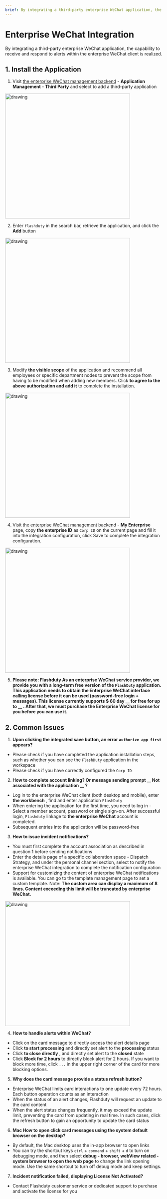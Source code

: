 ```yaml
---
brief: By integrating a third-party enterprise WeChat application, the capability to receive and respond to alerts within the enterprise WeChat client is realized
---
```


# Enterprise WeChat Integration

By integrating a third-party enterprise WeChat application, the capability to receive and respond to alerts within the enterprise WeChat client is realized.

## 1. Install the Application

1. Visit [the enterprise WeChat management backend](/0) - **Application Management** - **Third Party** and select to add a third-party application

<img src="https://fcdoc.github.io/img/zh/flashduty/mixin/instant_messaging/wecom/1.avif" alt="drawing" width="400"/>

2. Enter `flashduty` in the search bar, retrieve the application, and click the **Add** button

<img src="https://fcdoc.github.io/img/zh/flashduty/mixin/instant_messaging/wecom/2.avif" alt="drawing" width="400"/>

3. Modify **the visible scope** of the application and recommend all employees or specific department nodes to prevent the scope from having to be modified when adding new members. Click **to agree to the above authorization and add it** to complete the installation.

<img src="https://fcdoc.github.io/img/zh/flashduty/mixin/instant_messaging/wecom/3.avif" alt="drawing" width="400"/>

4. Visit [the enterprise WeChat management backend](/0) - **My Enterprise** page, copy **the enterprise ID** as `Corp ID` on the current page and fill it into the integration configuration, click Save to complete the integration configuration.

<img src="https://fcdoc.github.io/img/zh/flashduty/mixin/instant_messaging/wecom/4.avif" alt="drawing" width="400"/>

5. **Please note: Flashduty As an enterprise WeChat service provider, we provide you with a long-term free version of the `FlashDuty` application. This application needs to obtain the Enterprise WeChat interface calling license before it can be used (password-free login + messages). This license currently supports $ 60 day __ for free for up to __ . After that, we must purchase the Enterprise WeChat license for you before you can use it.**

## 2. Common Issues

1. **Upon clicking the integrated save button, an error `authorize app first` appears?**

- Please check if you have completed the application installation steps, such as whether you can see the `FlashDuty` application in the workspace
- Please check if you have correctly configured the `Corp ID`

2. **How to complete account linking? Or message sending prompt __ Not associated with the application __ ?**

- Log in to the enterprise WeChat client (both desktop and mobile), enter **the workbench** , find and enter application `FlashDuty`
- When entering the application for the first time, you need to log in - Select a member account, password or single sign-on. After successful login, `Flashduty` linkage to **the enterprise WeChat** account is completed.
- Subsequent entries into the application will be password-free

3. **How to issue incident notifications?**

- You must first complete the account association as described in question 1 before sending notifications
- Enter the details page of a specific collaboration space - Dispatch Strategy, and under the personal channel section, select to notify the enterprise WeChat integration to complete the notification configuration
- Support for customizing the content of enterprise WeChat notifications is available. You can go to the template management page to set a custom template. Note: **The custom area can display a maximum of 8 lines. Content exceeding this limit will be truncated by enterprise WeChat.**

<img src="https://fcdoc.github.io/img/zh/flashduty/mixin/instant_messaging/wecom/5.avif" alt="drawing" width="400"/>

4. **How to handle alerts within WeChat?**

- Click on the card message to directly access the alert details page
- Click **to start processing** and directly set alert to the **processing** status
- Click **to close directly** , and directly set alert to the **closed** state
- Click **Block for 2 hours** to directly block alert for 2 hours. If you want to block more time, click `...` in the upper right corner of the card for more blocking options.

5. **Why does the card message provide a <strong>status refresh</strong> button?**

- Enterprise WeChat limits card interactions to one update every 72 hours. Each button operation counts as an interaction
- When the status of an alert changes, Flashduty will request an update to the card content
- When the alert status changes frequently, it may exceed the update limit, preventing the card from updating in real time. In such cases, click the refresh button to gain an opportunity to update the card status

6. **Mac How to open click card messages using <strong>the system default browser</strong> on the desktop?**

- By default, the Mac desktop uses the in-app browser to open links
- You can try the shortcut keys `ctrl` + `command` + `shift` + `d` to turn on debugging mode, and then select **debug - browser, webView related - system browser to open the web page** to change the link opening mode. Use the same shortcut to turn off debug mode and keep settings.

7. **Incident notification failed, displaying __License Not Activated__?**

- Contact Flashduty customer service or dedicated support to purchase and activate the license for you